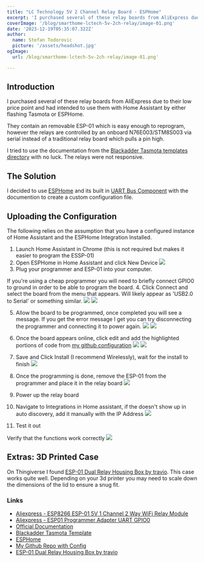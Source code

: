 ```yaml
---
title: "LC Technology 5V 2 Channel Relay Board - ESPHome"
excerpt: 'I purchased several of these relay boards from AliExpress due to their low price point and had intended to use them with Home Assistant by either flashing Tasmota or ESPHome.'
coverImage: '/blog/smarthome-lctech-5v-2ch-relay/image-01.png'
date: '2023-12-19T05:35:07.322Z'
author:
  name: Stefan Todorovic
  picture: '/assets/headshot.jpg'
ogImage:
  url: /blog/smarthome-lctech-5v-2ch-relay/image-01.png'

---
```


## Introduction
I purchased several of these relay boards from AliExpress due to their low price point and had intended to use them with Home Assistant by either flashing Tasmota or ESPHome.

They contain an removable ESP-01 which is easy enough to reprogram, however the relays are controlled by an onboard N76E003/STM8S003 via serial instead of a traditional relay board which pulls a pin high.

I tried to use the documentation from the [Blackadder Tasmota templates directory](https://templates.blakadder.com/LC-Relay-ESP01-2R-5V.html) with no luck. The relays were not responsive.

## The Solution
I decided to use [ESPHome](https://esphome.io/index.html) and its built in [UART Bus Component](https://esphome.io/components/uart) with the documention to create a custom configuration file. 

<script src="https://emgithub.com/embed-v2.js?target=https://github.com/steftodor/esp-home-config/blob/main/LC%20Technology%202%20Channel/config.yaml&style=default&type=code&showBorder=on&showLineNumbers=on&showFileMeta=on&showCopy=on"></script>


## Uploading the Configuration
The following relies on the assumption that you have a configured instance of Home Assistant and the ESPHome Integration Installed.

1. Launch Home Assistant in Chrome (this is not required but makes it easier to program the ESSP-01)
2. Open ESPHome in Home Assistant and click New Device
![](/blog/smarthome-lctech-5v-2ch-relay/screenshot-01.png)
3. Plug your programmer and ESP-01 into your computer.

If you're using a cheap programmer you will need to briefly connect GPIO0 to ground in order to be able to program the board.
4. Click Connect and select the board from the menu that appears. Will likely appear as 'USB2.0 to Serial' or something similar.
![](/blog/smarthome-lctech-5v-2ch-relay/screenshot-02.png)
![](/blog/smarthome-lctech-5v-2ch-relay/screenshot-03.png)

5. Allow the board to be programmed, once completed you will see a message. If you get the error message I get you can try disconnecting the programmer and connecting it to power again.
![](/blog/smarthome-lctech-5v-2ch-relay/screenshot-04.png)
![](/blog/smarthome-lctech-5v-2ch-relay/screenshot-05.png)
6. Once the board appears online, click edit and add the highlighted portions of code from [my github configuration](https://github.com/steftodor/esp-home-config/blob/main/LC%20Technology%202%20Channel/config.yaml)
![](/blog/smarthome-lctech-5v-2ch-relay/screenshot-06.png)
![](/blog/smarthome-lctech-5v-2ch-relay/screenshot-07.png)

7. Save and Click Install (I recommend Wirelessly), wait for the install to finish
![](/blog/smarthome-lctech-5v-2ch-relay/screenshot-08.png)
8. Once the programming is done, remove the ESP-01 from the programmer and place it in the relay board
![](/blog/smarthome-lctech-5v-2ch-relay/image-01.png)
9. Power up the relay board
10. Navigate to Integrations in Home assistant, if the doesn't show up in auto discovery, add it manually with the IP Address
![](/blog/smarthome-lctech-5v-2ch-relay/screenshot-09.png)
10. Test it out

Verify that the functions work correctly
![](/blog/smarthome-lctech-5v-2ch-relay/screenshot-10.png)


## Extras: 3D Printed Case
On Thingiverse I found  [ESP-01 Dual Relay Housing Box by travio](https://www.thingiverse.com/thing:5323737).
This case works quite well. Depending on your 3d printer you may need to scale down the dimensions of the lid to ensure a snug fit.

### Links
- [Aliexpress - ESP8266 ESP-01 5V 1 Channel 2 Way WiFi Relay Module ](https://www.aliexpress.com/item/1005004533412591.html?spm=a2g0o.order_list.order_list_main.128.2e991802f196CF)
- [Aliexpress - ESP01 Programmer Adapter UART GPIO0](https://www.aliexpress.com/item/32473178476.html?spm=a2g0o.order_list.order_list_main.118.2e991802f196CF)
- [Official Documentation](http://www.chinalctech.com/xwzx/24.html)
- [Blackadder Tasmota Template](https://templates.blakadder.com/LC-Relay-ESP01-2R-5V.html)
- [ESPHome](https://esphome.io/index.html)
- [My Github Repo with Config](https://github.com/steftodor/esp-home-config/tree/main/LC%20Technology%202%20Channel)
- [ESP-01 Dual Relay Housing Box by travio](https://www.thingiverse.com/thing:5323737)